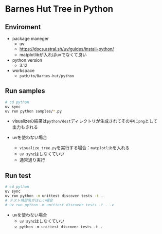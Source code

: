 # Barnes Hut Tree in Python

## Enviroment

- package maneger
  - uv
  - <https://docs.astral.sh/uv/guides/install-python/>
  - matplotlibが入ればuvでなくて良い
- python version
  - 3.12
- workspace
  - `path/to/Barnes-hut/python`

## Run samples


```bash
# cd python
uv sync
uv run python samples/*.py
```

- visualizeの結果は`python/dest`ディレクトリが生成されてその中に`png`として出力もされる

- uvを使わない場合
  - `visualize_tree.py`を実行する場合：`matplotlib`を入れる
  - `uv sync`はしなくていい
  - 通常通り実行

## Run test

```bash
# cd python
uv sync
uv run python -m unittest discover tests -t .
# テスト項目名がほしい場合
# uv run python -m unittest discover tests -t . -v
```

- uvを使わない場合
  - `uv sync`はしなくていい
  - `python -m unittest discover tests -t .`
